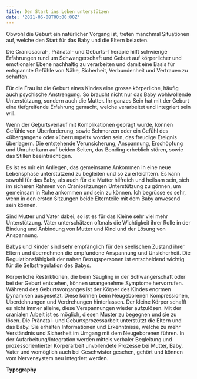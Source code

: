 ```yaml
---
title: Den Start ins Leben unterstützen
date: '2021-06-08T00:00:00Z'
---
```


Obwohl die Geburt ein natürlicher Vorgang ist, treten manchmal Situationen auf, welche den Start für das Baby und die Eltern belasten.

Die Craniosacral-, Pränatal- und Geburts-Therapie hilft schwierige Erfahrungen rund um Schwangerschaft und Geburt auf körperlicher und emotionaler Ebene nachhaltig zu verarbeiten und damit eine Basis für entspannte Gefühle von Nähe, Sicherheit, Verbundenheit und Vertrauen zu schaffen.

Für die Frau ist die Geburt eines Kindes eine grosse körperliche, häufig auch psychische Anstrengung. So braucht nicht nur das Baby wohlwollende Unterstützung, sondern auch die Mutter. Ihr ganzes Sein hat mit der Geburt eine tiefgreifende Erfahrung gemacht, welche verarbeitet und integriert sein will.

Wenn der Geburtsverlauf mit Komplikationen geprägt wurde, können Gefühle von Überforderung, sowie Schmerzen oder ein Gefühl des «übergangen» oder «überrumpelt» worden sein, das freudige Ereignis überlagern. Die entstehende Verunsicherung, Anspannung, Erschöpfung und Unruhe kann auf beiden Seiten, das Bonding erheblich stören, sowie das Stillen beeinträchtigen.

Es ist es mir ein Anliegen, das gemeinsame Ankommen in eine neue Lebensphase unterstützend zu begleiten und so zu erleichtern. Es kann sowohl für das Baby, als auch für die Mutter hilfreich und heilsam sein, sich im sicheren Rahmen von Craniositzungen Unterstützung zu gönnen, um gemeinsam in Ruhe ankommen und sein zu können. Ich begrüsse es sehr, wenn in den ersten Sitzungen beide Elternteile mit dem Baby anwesend sein können.

Sind Mutter und Vater dabei, so ist es für das Kleine sehr viel mehr Unterstützung. Väter unterschätzen oftmals die Wichtigkeit ihrer Rolle in der Bindung und Anbindung von Mutter und Kind und der Lösung von Anspannung.

Babys und Kinder sind sehr empfänglich für den seelischen Zustand ihrer Eltern und übernehmen die empfundene Anspannung und Unsicherheit. Die Regulationsfähigkeit der nahen Bezugspersonen ist entscheidend wichtig für die Selbstregulation des Babys.

Körperliche Restriktionen, die beim Säugling in der Schwangerschaft oder bei der Geburt entstehen, können unangenehme Symptome hervorrufen. Während des Geburtsvorganges ist der Körper des Kindes enormen Dynamiken ausgesetzt. Diese können beim Neugeborenen Kompressionen, Überdehnungen und Verdrehungen hinterlassen. Der kleine Körper schafft es nicht immer alleine, diese Verspannungen wieder aufzulösen. Mit der cranialen Arbeit ist es möglich, diesen Muster zu begegnen und sie zu lösen. Die Pränatal- und Geburtsprozessarbeit unterstützt die Eltern und das Baby. Sie erhalten Informationen und Erkenntnisse, welche zu mehr Verständnis und Sicherheit im Umgang mit dem Neugeborenen führen. In der Aufarbeitung/Integration werden mittels verbaler Begleitung und prozessorientierter Körperarbeit unvollendete Prozesse bei Mutter, Baby, Vater und womöglich auch bei Geschwister gesehen, gehört und können vom Nervensystem neu integriert werden.

**Typography**
